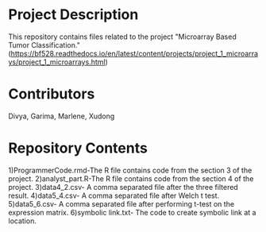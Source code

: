 # Project Description

This repository contains files related to the project "Microarray Based Tumor Classification."(https://bf528.readthedocs.io/en/latest/content/projects/project_1_microarrays/project_1_microarrays.html)

# Contributors
Divya, Garima, Marlene, Xudong


# Repository Contents

1)ProgrammerCode.rmd-The R file contains code from the section 3 of the project.
2)analyst_part.R-The R file contains code from the section 4 of the project.
3)data4_2.csv- A comma separated file after the three filtered result.
4)data5_4.csv- A comma separated file after Welch t test.
5)data5_6.csv- A comma separated file after performing t-test on the expression matrix. 
6)symbolic link.txt- The code to create symbolic link at a location.
